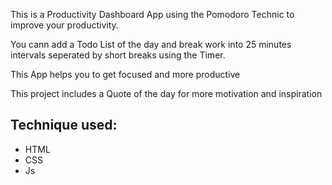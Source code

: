 <p>This is a Productivity Dashboard App using the Pomodoro Technic to improve your productivity.</p>
<p>You cann add a Todo List of the day and break work into 25 minutes intervals seperated by short breaks using the Timer. </p>
<p>This App helps you to get focused and more productive</p>
<p>This project includes a Quote of the day for more motivation and inspiration</p>
<h2>Technique used:</h2>
<ul>
  <li>HTML</li>
  <li>CSS</li>
  <li>Js</li>
</ul>
